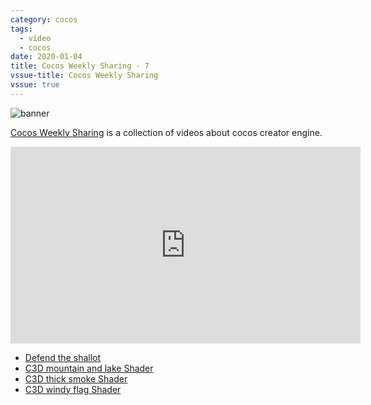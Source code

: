 ```yaml
---
category: cocos
tags:
  - video
  - cocos
date: 2020-01-04
title: Cocos Weekly Sharing - 7
vssue-title: Cocos Weekly Sharing
vssue: true
---
```


![banner](https://github.com/themoonbear/www/raw/master/assets/ccc/banner.jpg)

[Cocos Weekly Sharing](https://www.youtube.com/playlist?list=PLa45GP5VwxhWxOcp4aImM1dxsXAqG7QgN) is a collection of videos about cocos creator engine.

<!-- more -->

<iframe width="560" height="315" src="https://www.youtube.com/embed/yG883lQGN64" frameborder="0" allow="accelerometer; autoplay; encrypted-media; gyroscope; picture-in-picture" allowfullscreen></iframe>

+ [Defend the shallot](https://forum.cocos.org/t/topic/87738)
+ [C3D mountain and lake Shader](https://github.com/themoonbear/CCCShare/blob/master/Hill-Water/README.md)
+ [C3D thick smoke Shader](https://github.com/themoonbear/CCCShare/blob/master/Hill-Water/README.md)
+ [C3D windy flag Shader](https://github.com/themoonbear/CCCShare/blob/master/Hill-Water/README.md)